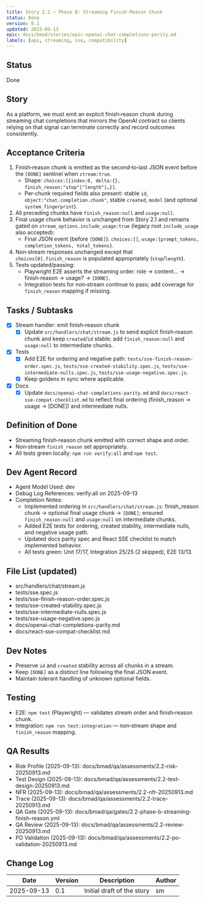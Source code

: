 ```yaml
---
title: Story 2.2 — Phase B: Streaming Finish‑Reason Chunk
status: Done
version: 0.1
updated: 2025-09-13
epic: docs/bmad/stories/epic-openai-chat-completions-parity.md
labels: [api, streaming, sse, compatibility]
---
```


## Status

Done

## Story

As a platform, we must emit an explicit finish‑reason chunk during streaming chat completions that mirrors the OpenAI contract so clients relying on that signal can terminate correctly and record outcomes consistently.

## Acceptance Criteria

1. Finish‑reason chunk is emitted as the second‑to‑last JSON event before the `[DONE]` sentinel when `stream:true`.
   - Shape: `choices:[{index:0, delta:{}, finish_reason:"stop"|"length"|…}]`.
   - Per‑chunk required fields also present: stable `id`, `object:"chat.completion.chunk"`, stable `created`, `model` (and optional `system_fingerprint`).
2. All preceding chunks have `finish_reason:null` and `usage:null`.
3. Final usage chunk behavior is unchanged from Story 2.1 and remains gated on `stream_options.include_usage:true` (legacy root `include_usage` also accepted):
   - Final JSON event (before `[DONE]`): `choices:[]`, `usage:{prompt_tokens, completion_tokens, total_tokens}`.
4. Non‑stream responses unchanged except that `choices[0].finish_reason` is populated appropriately (`stop`/`length`).
5. Tests updated/passing:
   - Playwright E2E asserts the streaming order: role → content… → finish‑reason → usage? → `[DONE]`.
   - Integration tests for non‑stream continue to pass; add coverage for `finish_reason` mapping if missing.

## Tasks / Subtasks

- [x] Stream handler: emit finish‑reason chunk
  - [x] Update `src/handlers/chat/stream.js` to send explicit finish‑reason chunk and keep `created`/`id` stable; add `finish_reason:null` and `usage:null` to intermediate chunks.
- [x] Tests
  - [x] Add E2E for ordering and negative path: `tests/sse-finish-reason-order.spec.js`, `tests/sse-created-stability.spec.js`, `tests/sse-intermediate-nulls.spec.js`, `tests/sse-usage-negative.spec.js`.
  - [x] Keep goldens in sync where applicable.
- [x] Docs
  - [x] Update `docs/openai-chat-completions-parity.md` and `docs/react-sse-compat-checklist.md` to reflect final ordering (finish_reason → usage → [DONE]) and intermediate nulls.

## Definition of Done

- Streaming finish‑reason chunk emitted with correct shape and order.
- Non‑stream `finish_reason` set appropriately.
- All tests green locally: `npm run verify:all` and `npm test`.

## Dev Agent Record

- Agent Model Used: dev
- Debug Log References: verify:all on 2025-09-13
- Completion Notes:
  - Implemented ordering in `src/handlers/chat/stream.js`: finish_reason chunk → optional final usage chunk → `[DONE]`; ensured `finish_reason:null` and `usage:null` on intermediate chunks.
  - Added E2E tests for ordering, created stability, intermediate nulls, and negative usage path.
  - Updated docs parity spec and React SSE checklist to match implemented behavior.
  - All tests green: Unit 17/17, Integration 25/25 (2 skipped), E2E 13/13.

## File List (updated)

- src/handlers/chat/stream.js
- tests/sse.spec.js
- tests/sse-finish-reason-order.spec.js
- tests/sse-created-stability.spec.js
- tests/sse-intermediate-nulls.spec.js
- tests/sse-usage-negative.spec.js
- docs/openai-chat-completions-parity.md
- docs/react-sse-compat-checklist.md

## Dev Notes

- Preserve `id` and `created` stability across all chunks in a stream.
- Keep `[DONE]` as a distinct line following the final JSON event.
- Maintain tolerant handling of unknown optional fields.

## Testing

- E2E: `npm test` (Playwright) — validates stream order and finish‑reason chunk.
- Integration: `npm run test:integration` — non‑stream shape and `finish_reason` mapping.

## QA Results

- Risk Profile (2025-09-13): docs/bmad/qa/assessments/2.2-risk-20250913.md
- Test Design (2025-09-13): docs/bmad/qa/assessments/2.2-test-design-20250913.md
- NFR (2025-09-13): docs/bmad/qa/assessments/2.2-nfr-20250913.md
- Trace (2025-09-13): docs/bmad/qa/assessments/2.2-trace-20250913.md
- QA Gate (2025-09-13): docs/bmad/qa/gates/2.2-phase-b-streaming-finish-reason.yml
- QA Review (2025-09-13): docs/bmad/qa/assessments/2.2-review-20250913.md
- PO Validation (2025-09-13): docs/bmad/qa/assessments/2.2-po-validation-20250913.md

## Change Log

| Date       | Version | Description                | Author |
| ---------- | ------- | -------------------------- | ------ |
| 2025-09-13 | 0.1     | Initial draft of the story | sm     |
